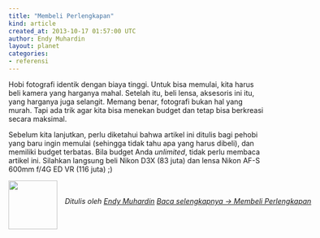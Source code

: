 ```yaml
---
title: "Membeli Perlengkapan"
kind: article
created_at: 2013-10-17 01:57:00 UTC
author: Endy Muhardin
layout: planet
categories:
- referensi
---
```

<p>Hobi fotografi identik dengan biaya tinggi.
Untuk bisa memulai, kita harus beli kamera yang harganya mahal.
Setelah itu, beli lensa, aksesoris ini itu, yang harganya juga selangit.
Memang benar, fotografi bukan hal yang murah.
Tapi ada trik agar kita bisa menekan budget dan tetap bisa berkreasi secara maksimal.</p>

<p>Sebelum kita lanjutkan, perlu diketahui bahwa artikel ini ditulis bagi pehobi yang baru ingin memulai (sehingga tidak tahu apa yang harus dibeli), dan memiliki budget terbatas.
Bila budget Anda <em>unlimited</em>, tidak perlu membaca artikel ini. Silahkan langsung beli Nikon D3X (83 juta) dan lensa Nikon AF-S 600mm f/4G ED VR (116 juta) ;)</p>


<div class="author">
  <img src="http://www.gravatar.com/avatar/33bea1d5cc52ee2a2b9ddadafb08f332.png" style="width: 96px; height: 96;">
  <span style="position: absolute; padding: 32px 15px;">
    <i>Ditulis oleh <a href="http://about.me/endy.muhardin">Endy Muhardin</a> 
    <a class="more-link" href="http://rana.endy.muhardin.com/gears/membeli-perlengkapan/">Baca selengkapnya &rarr; Membeli Perlengkapan</a></i>
  </span>
</div>
